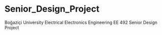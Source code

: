 # Senior_Design_Project
Boğaziçi University Electrical Electronics Engineering EE 492 Senior Design Project
